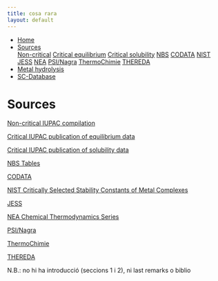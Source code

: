 ```yaml
---
title: cosa rara
layout: default
---
```

<ul>
  <li><a href="/">Home</a></li>
  <li class="dropdown">
    <a href="javascript:void(0)" class="dropbtn">Sources</a>
    <div class="dropdown-content">
      <a href="noncritical.html">Non-critical</a>
      <a href="critical-equilibrium.html">Critical equilibrium</a>
      <a href="#">Critical solubility</a>
      <a href="#">NBS</a>
      <a href="#">CODATA</a>
      <a href="#">NIST</a>
      <a href="#">JESS</a>
      <a href="#">NEA</a>
      <a href="#">PSI/Nagra</a>
      <a href="#">ThermoChimie</a>
      <a href="#">THEREDA</a>
    </div>
  </li>
  <li><a href="/cost-nectar.html">Metal hydrolysis</a></li>
  <li><a href="/sc-database.html">SC-Database</a></li>
</ul>

# Sources

[Non-critical IUPAC compilation](/cost-nectar.html)

[Critical IUPAC publication of equilibrium data](/cost-nectar.html)

[Critical IUPAC publication of solubility data](/cost-nectar.html)

[NBS Tables](/cost-nectar.html)

[CODATA](/cost-nectar.html)

[NIST Critically Selected Stability Constants of Metal Complexes](/cost-nectar.html)

[JESS](/cost-nectar.html)

[NEA Chemical Thermodynamics Series](/cost-nectar.html)

[PSI/Nagra](/cost-nectar.html)

[ThermoChimie](/cost-nectar.html)

[THEREDA](/cost-nectar.html)

N.B.: no hi ha introducció (seccions 1 i 2), ni last remarks o biblio
